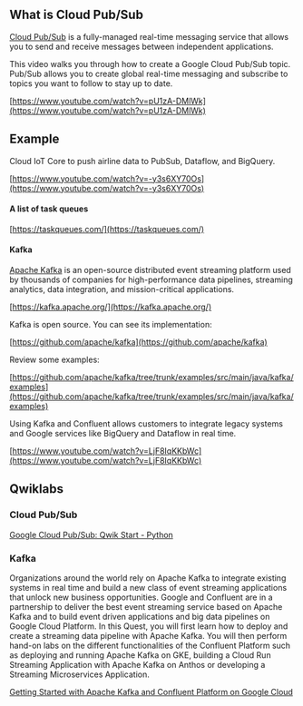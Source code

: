 



## What is Cloud Pub/Sub

[Cloud Pub/Sub](https://cloud.google.com/pubsub/docs)   is a fully-managed real-time messaging service that allows you to send and receive messages between independent applications.



This video walks you through how to create a Google Cloud Pub/Sub topic. Pub/Sub allows you to create global real-time messaging and subscribe to topics you want to follow to stay up to date.

[https://www.youtube.com/watch?v=pU1zA-DMlWk](https://www.youtube.com/watch?v=pU1zA-DMlWk)


## Example

Cloud IoT Core to push airline data to PubSub, Dataflow, and BigQuery.

[https://www.youtube.com/watch?v=-y3s6XY70Os](https://www.youtube.com/watch?v=-y3s6XY70Os)


#### A list of task queues

[https://taskqueues.com/](https://taskqueues.com/)


#### Kafka

[Apache Kafka](https://kafka.apache.org/) is an open-source distributed event streaming platform used by thousands of companies for high-performance data pipelines, streaming analytics, data integration, and mission-critical applications.

[https://kafka.apache.org/](https://kafka.apache.org/)

Kafka is open source. You can see its implementation: 

[https://github.com/apache/kafka](https://github.com/apache/kafka)

Review some  examples:

[https://github.com/apache/kafka/tree/trunk/examples/src/main/java/kafka/examples](https://github.com/apache/kafka/tree/trunk/examples/src/main/java/kafka/examples)

Using Kafka and Confluent allows customers to integrate legacy systems and Google services like BigQuery and Dataflow in real time. 

[https://www.youtube.com/watch?v=LjF8IqKKbWc](https://www.youtube.com/watch?v=LjF8IqKKbWc)


## Qwiklabs


### Cloud Pub/Sub

[Google Cloud Pub/Sub: Qwik Start - Python](https://www.qwiklabs.com/focuses/2775?catalog_rank=%7B%22rank%22%3A4%2C%22num_filters%22%3A0%2C%22has_search%22%3Atrue%7D&parent=catalog&search_id=7524031)


### Kafka

Organizations around the world rely on Apache Kafka to integrate existing systems in real time and build a new class of event streaming applications that unlock new business opportunities. Google and Confluent are in a partnership to deliver the best event streaming service based on Apache Kafka and to build event driven applications and big data pipelines on Google Cloud Platform. In this Quest, you will first learn how to deploy and create a streaming data pipeline with Apache Kafka. You will then perform hand-on labs on the different functionalities of the Confluent Platform such as deploying and running Apache Kafka on GKE, building a Cloud Run Streaming Application with Apache Kafka on Anthos or developing a Streaming Microservices Application.

[Getting Started with Apache Kafka and Confluent Platform on Google Cloud](https://www.qwiklabs.com/quests/145?catalog_rank=%7B%22rank%22%3A1%2C%22num_filters%22%3A1%2C%22has_search%22%3Atrue%7D&search_id=7467576)
